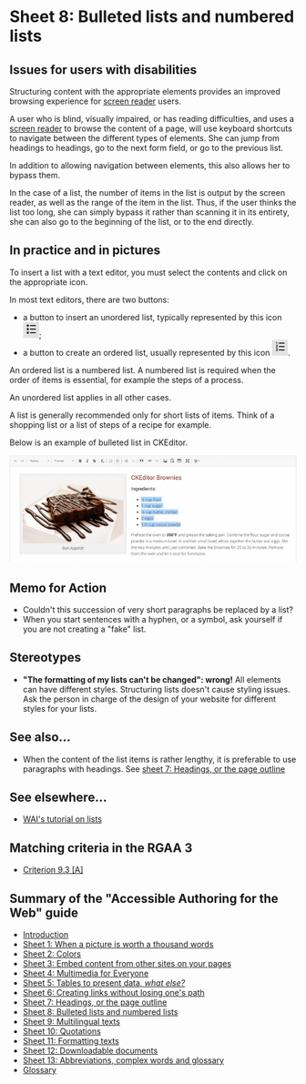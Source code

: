 # Sheet 8: Bulleted lists and numbered lists

## Issues for users with disabilities

Structuring content with the appropriate elements provides an improved browsing experience for [screen reader](glossary.md#screen-reader) users.

A user who is blind, visually impaired, or has reading difficulties, and uses a [screen reader](glossary.md#screen-reader) to browse the content of a page, will use keyboard shortcuts to navigate between the different types of elements. She can jump from headings to headings, go to the next form field, or go to the previous list.

In addition to allowing navigation between elements, this also allows her to bypass them.

In the case of a list, the number of items in the list is output by the screen reader, as well as the range of the item in the list. Thus, if the user thinks the list too long, she can simply bypass it rather than scanning it in its entirety, she can also go to the beginning of the list, or to the end directly.

## In practice and in pictures

To insert a list with a text editor, you must select the contents and click on the appropriate icon.

In most text editors, there are two buttons:

- a button to insert an unordered list, typically represented by this icon <img src="img/listes/icone-liste.png" alt="" />;
- a button to create an ordered list, usually represented by this icon <img src="img/listes/icone-liste2.png" alt="" />.

An ordered list is a numbered list. A numbered list is required when the order of items is essential, for example the steps of a process.

An unordered list applies in all other cases.

A list is generally recommended only for short lists of items. Think of a shopping list or a list of steps of a recipe for example.

Below is an example of bulleted list in CKEditor.

<img src="img/listes/ckeditor.png" alt="" />

## Memo for Action

- Couldn't this succession of very short paragraphs be replaced by a list?
- When you start sentences with a hyphen, or a symbol, ask yourself if you are not creating a "fake" list.

## Stereotypes

- **"The formatting of my lists can't be changed": wrong!** All elements can have different styles. Structuring lists doesn't cause styling issues. Ask the person in charge of the design of your website for different styles for your lists.

## See also&hellip;

- When the content of the list items is rather lengthy, it is preferable to use paragraphs with headings. See [sheet 7: Headings, or the page outline](titres.md)

## See elsewhere&hellip;

- [WAI's tutorial on lists](https://www.w3.org/WAI/tutorials/page-structure/content/#lists)

## Matching criteria in the RGAA 3

- [Criterion 9.3 [A]](https://disic.github.io/rgaa_referentiel_en/criteria.html#crit-9-3)

## Summary of the "Accessible Authoring for the Web" guide

* [Introduction](0-intro.md)
* [Sheet 1: When a picture is worth a thousand words](images.md)
* [Sheet 2: Colors](colors.md)
* [Sheet 3: Embed content from other sites on your pages](frames.md)
* [Sheet 4: Multimedia for Everyone](multimedia.md)
* [Sheet 5: Tables to present data, <i>what else?</i>](tables.md)
* [Sheet 6: Creating links without losing one's path](links.md)
* [Sheet 7: Headings, or the page outline](headings.md)
* [Sheet 8: Bulleted lists and numbered lists](lists.md)
* [Sheet 9: Multilingual texts](language.md)
* [Sheet 10: Quotations](quotes.md)
* [Sheet 11: Formatting texts](formatting.md)
* [Sheet 12: Downloadable documents](downloadable_documents.md)
* [Sheet 13: Abbreviations, complex words and glossary](definition.md)
* [Glossary](glossary.md)